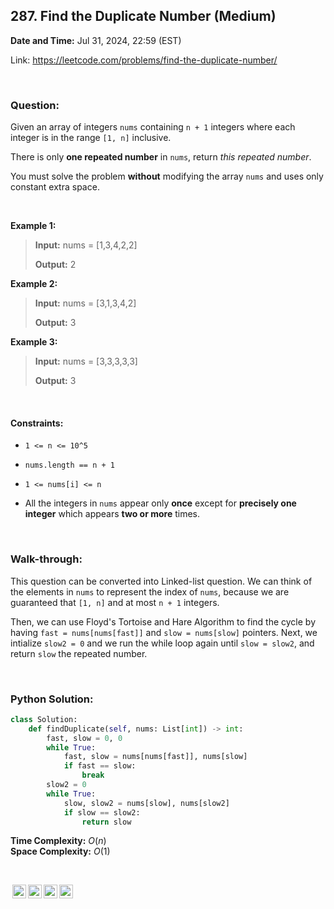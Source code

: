 ## 287. Find the Duplicate Number (Medium)
**Date and Time:** Jul 31, 2024, 22:59 (EST)

Link: https://leetcode.com/problems/find-the-duplicate-number/

<br>

### Question:
Given an array of integers `nums` containing `n + 1` integers where each integer is in the range `[1, n]` inclusive.

There is only **one repeated number** in `nums`, return _this repeated number_.

You must solve the problem **without** modifying the array `nums` and uses only constant extra space.

<br>

**Example 1:**
> **Input:** nums = [1,3,4,2,2]
> 
> **Output:** 2

**Example 2:**
> **Input:** nums = [3,1,3,4,2]
> 
> **Output:** 3

**Example 3:**
> **Input:** nums = [3,3,3,3,3]
> 
> **Output:** 3

<br>

#### Constraints:
* `1 <= n <= 10^5`

* `nums.length == n + 1`

* `1 <= nums[i] <= n`

* All the integers in `nums` appear only **once** except for **precisely one integer** which appears **two or more** times.

<br>

### Walk-through: 
This question can be converted into Linked-list question. We can think of the elements in `nums` to represent the index of `nums`, because we are guaranteed that `[1, n]` and at most `n + 1` integers.

Then, we can use Floyd's Tortoise and Hare Algorithm to find the cycle by having `fast = nums[nums[fast]]` and `slow = nums[slow]` pointers. Next, we intialize `slow2 = 0` and we run the while loop again until `slow = slow2`, and return `slow` the repeated number.

<br>

### Python Solution:
```python
class Solution:
    def findDuplicate(self, nums: List[int]) -> int:
        fast, slow = 0, 0
        while True:
            fast, slow = nums[nums[fast]], nums[slow]
            if fast == slow:
                break
        slow2 = 0
        while True:
            slow, slow2 = nums[slow], nums[slow2]
            if slow == slow2:
                return slow
```
**Time Complexity:** $O(n)$ <br>
**Space Complexity:** $O(1)$

<br>

<img style="height:22px!important;margin-left:3px;vertical-align:text-bottom;" src="https://mirrors.creativecommons.org/presskit/icons/cc.svg?ref=chooser-v1" alt="CC BY-NC-SA" title="CC BY-NC-SA"><img style="height:22px!important;margin-left:3px;vertical-align:text-bottom;" src="https://mirrors.creativecommons.org/presskit/icons/by.svg?ref=chooser-v1" alt="BY: credit must be given to the creator" title="BY: credit must be given to the creator"><img style="height:22px!important;margin-left:3px;vertical-align:text-bottom;" src="https://mirrors.creativecommons.org/presskit/icons/nc.svg?ref=chooser-v1" alt="NC: Only noncommercial uses of the work are permitted" title="NC: Only noncommercial uses of the work are permitted"><img style="height:22px!important;margin-left:3px;vertical-align:text-bottom;" src="https://mirrors.creativecommons.org/presskit/icons/sa.svg?ref=chooser-v1" alt="SA: Adaptations must be shared under the same terms" title="SA: Adaptations must be shared under the same terms">